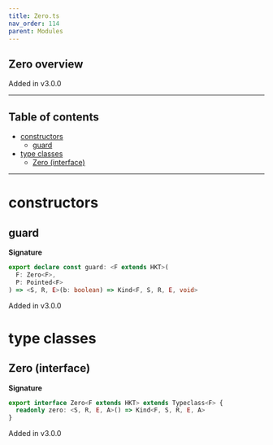 ```yaml
---
title: Zero.ts
nav_order: 114
parent: Modules
---
```


## Zero overview

Added in v3.0.0

---

<h2 class="text-delta">Table of contents</h2>

- [constructors](#constructors)
  - [guard](#guard)
- [type classes](#type-classes)
  - [Zero (interface)](#zero-interface)

---

# constructors

## guard

**Signature**

```ts
export declare const guard: <F extends HKT>(
  F: Zero<F>,
  P: Pointed<F>
) => <S, R, E>(b: boolean) => Kind<F, S, R, E, void>
```

Added in v3.0.0

# type classes

## Zero (interface)

**Signature**

```ts
export interface Zero<F extends HKT> extends Typeclass<F> {
  readonly zero: <S, R, E, A>() => Kind<F, S, R, E, A>
}
```

Added in v3.0.0
